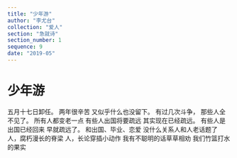 ```yaml
---
title: "少年游"
author: "李尤台"
collection: "爱人"
section: "急就诗"
section_number: 1
sequence: 9
date: "2019-05"
---
```


# 少年游

五月十七日卸任。
两年很辛苦
又似乎什么也没留下。
有过几次斗争，
那些人全不见了。
所有人都变老一点
有些人出国将要疏远
其实现在已经疏远。
有些人是出国已经回来
早就疏远了。
和出国、毕业、恋爱
没什么关系人和人老话题了
人，腐朽漫长的脊梁
人，长论穿插小动作
我有不聪明的话草草相劝
我们竹篮打水的果实
